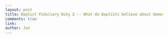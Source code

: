 ```yaml
---
layout: post
title: Baptist Fiduciary Duty 2 -- What do Baptists believe about democracy? 
comments: true
link: 
author: Jon
---
```


